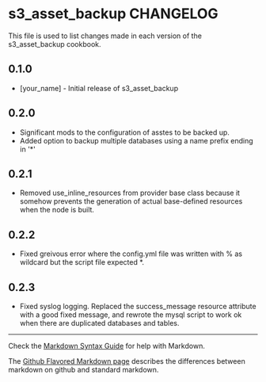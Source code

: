 s3_asset_backup CHANGELOG
=========================

This file is used to list changes made in each version of the s3_asset_backup cookbook.

0.1.0
-----
- [your_name] - Initial release of s3_asset_backup

0.2.0
-----
- Significant mods to the configuration of asstes to be backed up.
- Added option to backup multiple databases using a name prefix ending in '*'

0.2.1
-----
- Removed use_inline_resources from provider base class because it somehow prevents the generation of actual base-defined resources when the node is built.

0.2.2
-----
- Fixed greivous error where the config.yml file was written with % as wildcard but the script file expected *.

0.2.3
-----
- Fixed syslog logging.  Replaced the success_message resource attribute with a good fixed message, and rewrote the mysql script to work ok when there are duplicated databases and tables.

- - -
Check the [Markdown Syntax Guide](http://daringfireball.net/projects/markdown/syntax) for help with Markdown.

The [Github Flavored Markdown page](http://github.github.com/github-flavored-markdown/) describes the differences between markdown on github and standard markdown.
